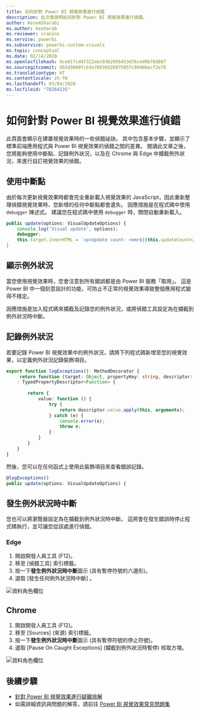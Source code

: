 ```yaml
---
title: 如何針對 Power BI 視覺效果進行偵錯
description: 此文章說明如何針對 Power BI 視覺效果進行偵錯。
author: KesemSharabi
ms.author: kesharab
ms.reviewer: sranins
ms.service: powerbi
ms.subservice: powerbi-custom-visuals
ms.topic: conceptual
ms.date: 02/14/2020
ms.openlocfilehash: 4ce61fcd4f322abc0362956453d76ced9b78d887
ms.sourcegitcommit: d55d3089fcb3e78930326975957c9940becf2e76
ms.translationtype: HT
ms.contentlocale: zh-TW
ms.lasthandoff: 03/04/2020
ms.locfileid: "78264235"
---
```

# <a name="how-to-debug-power-bi-visuals"></a>如何針對 Power BI 視覺效果進行偵錯

此頁面會顯示在建置視覺效果時的一些偵錯祕訣。 其中包含基本步驟，並顯示了標準前端應用程式與 Power BI 視覺效果的偵錯之間的差異。
閱讀此文章之後，您將能夠使用中斷點、記錄例外狀況，以及在 Chrome 與 Edge 中攔截例外狀況，來進行自訂視覺效果的偵錯。

## <a name="using-breakpoints"></a>使用中斷點

由於每次更新視覺效果時都會完全重新載入視覺效果的 JavaScript，因此重新整理偵錯視覺效果時，您新增的任何中斷點都會遺失。 因應措施是在程式碼中使用 `debugger` 陳述式。 建議您在程式碼中使用 `debugger` 時，關閉自動重新載入。

```typescript
public update(options: VisualUpdateOptions) {
    console.log('Visual update', options);
    debugger;
    this.target.innerHTML = `<p>Update count: <em>${(this.updateCount</em></p>`;
}
```


## <a name="showing-exceptions"></a>顯示例外狀況

當您使用視覺效果時，您會注意到所有錯誤都是由 Power BI 服務「取用」。 這是 Power BI 中一個刻意設計的功能，可防止不正常的視覺效果導致整個應用程式變得不穩定。

因應措施是加入程式碼來攔截及記錄您的例外狀況，或將偵錯工具設定為在攔截到例外狀況時中斷。


## <a name="log-exceptions"></a>記錄例外狀況

若要記錄 Power BI 視覺效果中的例外狀況，請將下列程式碼新增至您的視覺效果，以定義例外狀況記錄裝飾項目。

```typescript
export function logExceptions(): MethodDecorator {
     return function (target: Object, propertyKey: string, descriptor: TypedPropertyDescriptor<Function>)
    : TypedPropertyDescriptor<Function> {
            
        return {
            value: function () {
                try {
                    return descriptor.value.apply(this, arguments);
                } catch (e) {
                    console.error(e);
                    throw e;
                }
            }
        }
    }
}
```
然後，您可以在任何函式上使用此裝飾項目來查看錯誤記錄。

```typescript
@logExceptions()
public update(options: VisualUpdateOptions) {
```

## <a name="break-on-exceptions"></a>發生例外狀況時中斷

您也可以將瀏覽器設定為在攔截到例外狀況時中斷。 這將會在發生錯誤時停止程式碼執行，並可讓您從該處進行偵錯。

### <a name="edge"></a>Edge

1. 開啟開發人員工具 (F12)。
2. 移至 [偵錯工具]  索引標籤。
3. 按一下**發生例外狀況時中斷**圖示 (具有暫停符號的六邊形)。
4. 選取 [發生任何例外狀況時中斷]  。

![資料角色欄位](./media/how-to-debug-edge.png)

## <a name="chrome"></a>Chrome

1. 開啟開發人員工具 (F12)。
2. 移至 [Sources]  \(來源\) 索引標籤。
3. 按一下**發生例外狀況時中斷**圖示 (具有暫停符號的停止符號)。
4. 選取 [Pause On Caught Exceptions]  \(攔截到例外狀況時暫停\) 核取方塊。

![資料角色欄位](./media/how-to-debug-chrome.png)

## <a name="next-steps"></a>後續步驟
* [針對 Power BI 視覺效果進行疑難排解](../power-bi-custom-visuals-troubleshoot.md)
* 如需詳細資訊與問題的解答，請前往 [Power BI 視覺效果常見問題集](../power-bi-custom-visuals-faq.md#organizational-power-bi-visuals)
